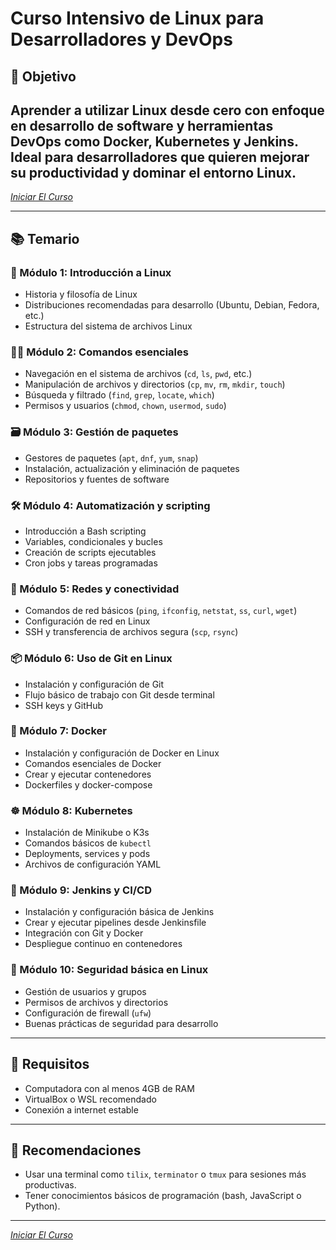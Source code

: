 # Curso Intensivo de Linux para Desarrolladores y DevOps

## 🎯 Objetivo
Aprender a utilizar Linux desde cero con enfoque en desarrollo de software y herramientas DevOps como Docker, Kubernetes y Jenkins. Ideal para desarrolladores que quieren mejorar su productividad y dominar el entorno Linux.
---

[_Iniciar El Curso_](/Módulo_1/1_Historia.md)

---

## 📚 Temario

### 🧭 Módulo 1: Introducción a Linux
- Historia y filosofía de Linux
- Distribuciones recomendadas para desarrollo (Ubuntu, Debian, Fedora, etc.)
- Estructura del sistema de archivos Linux

### 🧑‍💻 Módulo 2: Comandos esenciales
- Navegación en el sistema de archivos (`cd`, `ls`, `pwd`, etc.)
- Manipulación de archivos y directorios (`cp`, `mv`, `rm`, `mkdir`, `touch`)
- Búsqueda y filtrado (`find`, `grep`, `locate`, `which`)
- Permisos y usuarios (`chmod`, `chown`, `usermod`, `sudo`)

### 🗃️ Módulo 3: Gestión de paquetes
- Gestores de paquetes (`apt`, `dnf`, `yum`, `snap`)
- Instalación, actualización y eliminación de paquetes
- Repositorios y fuentes de software

### 🛠️ Módulo 4: Automatización y scripting
- Introducción a Bash scripting
- Variables, condicionales y bucles
- Creación de scripts ejecutables
- Cron jobs y tareas programadas

### 🧩 Módulo 5: Redes y conectividad
- Comandos de red básicos (`ping`, `ifconfig`, `netstat`, `ss`, `curl`, `wget`)
- Configuración de red en Linux
- SSH y transferencia de archivos segura (`scp`, `rsync`)

### 📦 Módulo 6: Uso de Git en Linux
- Instalación y configuración de Git
- Flujo básico de trabajo con Git desde terminal
- SSH keys y GitHub

### 🐳 Módulo 7: Docker
- Instalación y configuración de Docker en Linux
- Comandos esenciales de Docker
- Crear y ejecutar contenedores
- Dockerfiles y docker-compose

### ☸️ Módulo 8: Kubernetes
- Instalación de Minikube o K3s
- Comandos básicos de `kubectl`
- Deployments, services y pods
- Archivos de configuración YAML

### 🧪 Módulo 9: Jenkins y CI/CD
- Instalación y configuración básica de Jenkins
- Crear y ejecutar pipelines desde Jenkinsfile
- Integración con Git y Docker
- Despliegue continuo en contenedores

### 🔐 Módulo 10: Seguridad básica en Linux
- Gestión de usuarios y grupos
- Permisos de archivos y directorios
- Configuración de firewall (`ufw`)
- Buenas prácticas de seguridad para desarrollo

---

## 🧰 Requisitos
- Computadora con al menos 4GB de RAM
- VirtualBox o WSL recomendado
- Conexión a internet estable

---

## 📌 Recomendaciones
- Usar una terminal como `tilix`, `terminator` o `tmux` para sesiones más productivas.
- Tener conocimientos básicos de programación (bash, JavaScript o Python).

---
[_Iniciar El Curso_](/Módulo_1/1_Historia.md)
